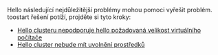 Hello následující nejdůležitější problémy mohou pomoci vyřešit problém. toostart řešení potíží, projděte si tyto kroky:

- [Hello clusteru nepodporuje hello požadovaná velikost virtuálního počítače](../articles/virtual-machines/windows/troubleshoot-deploy-vm.md#the-cluster-cannot-support-the-requested-vm-size)
- [Hello cluster nebude mít uvolnění prostředků](../articles/virtual-machines/windows/troubleshoot-deploy-vm.md#the-cluster-does-not-have-free-resources)
